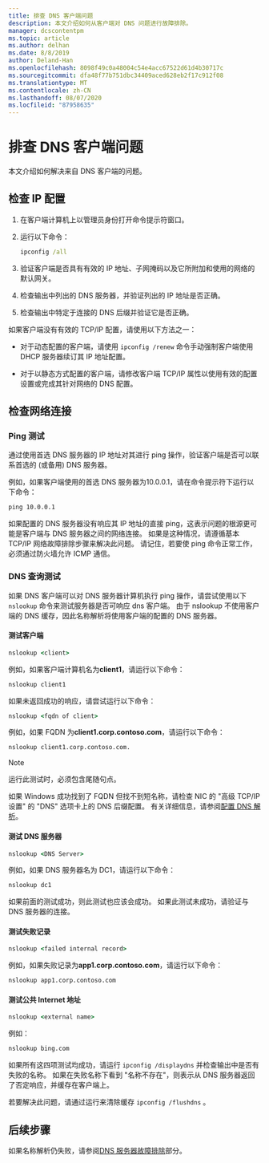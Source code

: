 ```yaml
---
title: 排查 DNS 客户端问题
description: 本文介绍如何从客户端对 DNS 问题进行故障排除。
manager: dcscontentpm
ms.topic: article
ms.author: delhan
ms.date: 8/8/2019
author: Deland-Han
ms.openlocfilehash: 8098f49c0a48004c54e4acc67522d61d4b30717c
ms.sourcegitcommit: dfa48f77b751dbc34409aced628eb2f17c912f08
ms.translationtype: MT
ms.contentlocale: zh-CN
ms.lasthandoff: 08/07/2020
ms.locfileid: "87958635"
---
```

# <a name="troubleshooting-dns-clients"></a>排查 DNS 客户端问题

本文介绍如何解决来自 DNS 客户端的问题。

## <a name="check-ip-configuration"></a>检查 IP 配置

1. 在客户端计算机上以管理员身份打开命令提示符窗口。

2. 运行以下命令：

   ```cmd
   ipconfig /all
   ```

3. 验证客户端是否具有有效的 IP 地址、子网掩码以及它所附加和使用的网络的默认网关。

4. 检查输出中列出的 DNS 服务器，并验证列出的 IP 地址是否正确。

5. 检查输出中特定于连接的 DNS 后缀并验证它是否正确。

如果客户端没有有效的 TCP/IP 配置，请使用以下方法之一：

* 对于动态配置的客户端，请使用 `ipconfig /renew` 命令手动强制客户端使用 DHCP 服务器续订其 IP 地址配置。

* 对于以静态方式配置的客户端，请修改客户端 TCP/IP 属性以使用有效的配置设置或完成其针对网络的 DNS 配置。

## <a name="check-network-connection"></a>检查网络连接

### <a name="ping-test"></a>Ping 测试

通过使用首选 DNS 服务器的 IP 地址对其进行 ping 操作，验证客户端是否可以联系首选的 (或备用) DNS 服务器。

例如，如果客户端使用的首选 DNS 服务器为10.0.0.1，请在命令提示符下运行以下命令：

```cmd
ping 10.0.0.1
```

如果配置的 DNS 服务器没有响应其 IP 地址的直接 ping，这表示问题的根源更可能是客户端与 DNS 服务器之间的网络连接。 如果是这种情况，请遵循基本 TCP/IP 网络故障排除步骤来解决此问题。 请记住，若要使 ping 命令正常工作，必须通过防火墙允许 ICMP 通信。

### <a name="dns-query-tests"></a>DNS 查询测试

如果 DNS 客户端可以对 DNS 服务器计算机执行 ping 操作，请尝试使用以下 `nslookup` 命令来测试服务器是否可响应 dns 客户端。 由于 nslookup 不使用客户端的 DNS 缓存，因此名称解析将使用客户端的配置的 DNS 服务器。

#### <a name="test-a-client"></a>测试客户端

```cmd
nslookup <client>
```

例如，如果客户端计算机名为**client1**，请运行以下命令：

```cmd
nslookup client1
```

如果未返回成功的响应，请尝试运行以下命令：

```cmd
nslookup <fqdn of client>
```

例如，如果 FQDN 为**client1.corp.contoso.com**，请运行以下命令：

```cmd
nslookup client1.corp.contoso.com.
```

> [!NOTE]
> 运行此测试时，必须包含尾随句点。

如果 Windows 成功找到了 FQDN 但找不到短名称，请检查 NIC 的 "高级 TCP/IP 设置" 的 "DNS" 选项卡上的 DNS 后缀配置。 有关详细信息，请参阅[配置 DNS 解析](/previous-versions/tn-archive/dd163570(v=technet.10)#configuring-dns-resolution)。

#### <a name="test-the-dns-server"></a>测试 DNS 服务器

```cmd
nslookup <DNS Server>
```

例如，如果 DNS 服务器名为 DC1，请运行以下命令：

```cmd
nslookup dc1
```
如果前面的测试成功，则此测试也应该会成功。 如果此测试未成功，请验证与 DNS 服务器的连接。

#### <a name="test-the-failing-record"></a>测试失败记录

```cmd
nslookup <failed internal record>
```

例如，如果失败记录为**app1.corp.contoso.com**，请运行以下命令：

```cmd
nslookup app1.corp.contoso.com
```

#### <a name="test-a-public-internet-address"></a>测试公共 Internet 地址

```cmd
nslookup <external name>
```

例如：
```cmd
nslookup bing.com
```

如果所有这四项测试均成功，请运行 `ipconfig /displaydns` 并检查输出中是否有失败的名称。 如果在失败名称下看到 "名称不存在"，则表示从 DNS 服务器返回了否定响应，并缓存在客户端上。

若要解决此问题，请通过运行来清除缓存 `ipconfig /flushdns` 。

## <a name="next-step"></a>后续步骤

如果名称解析仍失败，请参阅[DNS 服务器故障排除](troubleshoot-dns-server.md)部分。
